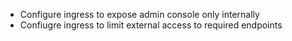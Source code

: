 - Configure ingress to expose admin console only internally
- Confiugre ingress to limit external access to required endpoints
